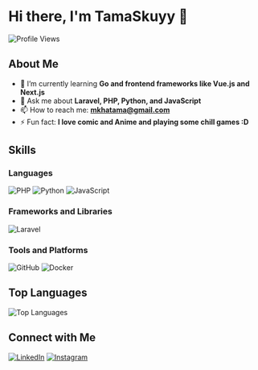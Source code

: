 # Hi there, I'm TamaSkuyy 👋

![Profile Views](https://komarev.com/ghpvc/?username=TamaSkuyy&color=blue)

## About Me

- 🌱 I’m currently learning **Go and frontend frameworks like Vue.js and Next.js**
- 💬 Ask me about **Laravel, PHP, Python, and JavaScript**
- 📫 How to reach me: **[mkhatama@gmail.com](mailto:mkhatama@gmail.com)**
- ⚡ Fun fact: **I love comic and Anime and playing some chill games :D**

## Skills

### Languages
![PHP](https://img.shields.io/badge/PHP-777BB4?style=for-the-badge&logo=php&logoColor=white)
![Python](https://img.shields.io/badge/Python-3776AB?style=for-the-badge&logo=python&logoColor=white)
![JavaScript](https://img.shields.io/badge/JavaScript-323330?style=for-the-badge&logo=javascript&logoColor=F7DF1E)

### Frameworks and Libraries
![Laravel](https://img.shields.io/badge/Laravel-FF2D20?style=for-the-badge&logo=laravel&logoColor=white)

### Tools and Platforms
![GitHub](https://img.shields.io/badge/GitHub-181717?style=for-the-badge&logo=github&logoColor=white)
![Docker](https://img.shields.io/badge/Docker-2496ED?style=for-the-badge&logo=docker&logoColor=white)

<!-- ## GitHub Stats

![TamaSkuyy's GitHub stats](https://github-readme-stats.vercel.app/api?username=TamaSkuyy&show_icons=true&theme=radical) -->

## Top Languages

![Top Languages](https://github-readme-stats.vercel.app/api/top-langs/?username=TamaSkuyy&layout=compact&theme=radical)

## Connect with Me

[![LinkedIn](https://img.shields.io/badge/LinkedIn-0A66C2?style=for-the-badge&logo=linkedin&logoColor=white)](https://www.linkedin.com/in/muhammad-khatama-a57b2811b)
[![Instagram](https://img.shields.io/badge/Twitter-1DA1F2?style=for-the-badge&logo=twitter&logoColor=white)](https://instagram.com/mkhatama)
